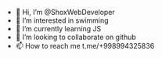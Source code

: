 - 👋 Hi, I’m @ShoxWebDeveloper
- 👀 I’m interested in swimming
- 🌱 I’m currently learning JS
- 💞️ I’m looking to collaborate on github
- 📫 How to reach me t.me/+998994325836

<!---
ShoxWebDeveloper/ShoxWebDeveloper is a ✨ special ✨ repository because its `README.md` (this file) appears on your GitHub profile.
You can click the Preview link to take a look at your changes.
--->
